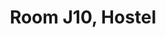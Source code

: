 ---
basin: 'Yes'
cudn: true
floor: First
grade: 7
images:
- /assets/images/rooms/h/J10%203.jpg
- /assets/images/rooms/h/J10%204.jpg
- /assets/images/rooms/h/J10%201.jpg
- /assets/images/rooms/h/J10%202.jpg
living_room: 'Yes'
location: Hostel
name: J10
network: Wired and Wireless
title: Room J10, Hostel
---